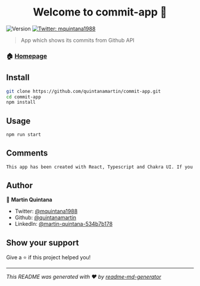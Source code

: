 <h1 align="center">Welcome to commit-app 👋</h1>
<p>
  <img alt="Version" src="https://img.shields.io/badge/version-0.1.0-blue.svg?cacheSeconds=2592000" />
  <a href="https://twitter.com/mquintana1988" target="_blank">
    <img alt="Twitter: mquintana1988" src="https://img.shields.io/twitter/follow/mquintana1988.svg?style=social" />
  </a>
</p>

> App which shows its commits from Github API

### 🏠 [Homepage](https://github.com/quintanamartin/commit-app)

## Install

```sh
git clone https://github.com/quintanamartin/commit-app.git
cd commit-app
npm install
```

## Usage

```sh
npm run start
```

## Comments

```sh
This app has been created with React, Typescript and Chakra UI. If you want to know some more about Chakra, visit their [website](https://chakra-ui.com/)
```


## Author

👤 **Martin Quintana**

* Twitter: [@mquintana1988](https://twitter.com/mquintana1988)
* Github: [@quintanamartin](https://github.com/quintanamartin)
* LinkedIn: [@martin-quintana-534b7b178](https://linkedin.com/in/martin-quintana-534b7b178)

## Show your support

Give a ⭐️ if this project helped you!

***
_This README was generated with ❤️ by [readme-md-generator](https://github.com/kefranabg/readme-md-generator)_
